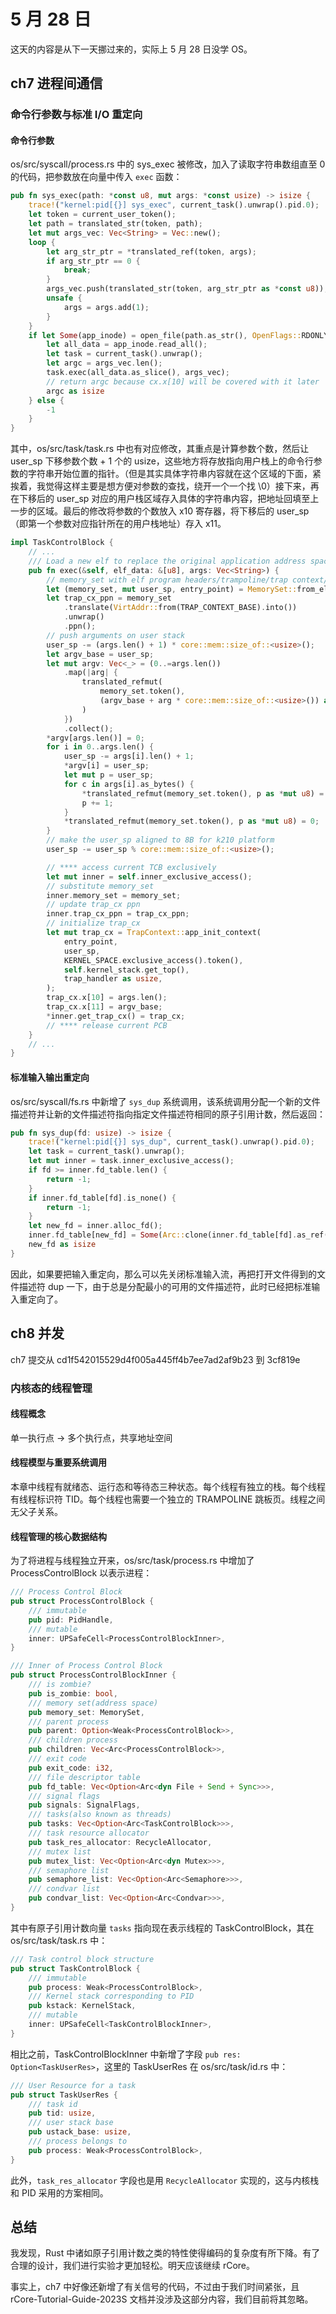 # 5 月 28 日

这天的内容是从下一天挪过来的，实际上 5 月 28 日没学 OS。

## ch7 进程间通信

### 命令行参数与标准 I/O 重定向

#### 命令行参数

os/src/syscall/process.rs 中的 sys_exec 被修改，加入了读取字符串数组直至 0 的代码，把参数放在向量中传入 ```exec``` 函数：

```rust
pub fn sys_exec(path: *const u8, mut args: *const usize) -> isize {
    trace!("kernel:pid[{}] sys_exec", current_task().unwrap().pid.0);
    let token = current_user_token();
    let path = translated_str(token, path);
    let mut args_vec: Vec<String> = Vec::new();
    loop {
        let arg_str_ptr = *translated_ref(token, args);
        if arg_str_ptr == 0 {
            break;
        }
        args_vec.push(translated_str(token, arg_str_ptr as *const u8));
        unsafe {
            args = args.add(1);
        }
    }
    if let Some(app_inode) = open_file(path.as_str(), OpenFlags::RDONLY) {
        let all_data = app_inode.read_all();
        let task = current_task().unwrap();
        let argc = args_vec.len();
        task.exec(all_data.as_slice(), args_vec);
        // return argc because cx.x[10] will be covered with it later
        argc as isize
    } else {
        -1
    }
}
```

其中，os/src/task/task.rs 中也有对应修改，其重点是计算参数个数，然后让 user_sp 下移参数个数 + 1 个的 usize，这些地方将存放指向用户栈上的命令行参数的字符串开始位置的指针。（但是其实具体字符串内容就在这个区域的下面，紧挨着，我觉得这样主要是想方便对参数的查找，绕开一个一个找 \0）接下来，再在下移后的 user_sp 对应的用户栈区域存入具体的字符串内容，把地址回填至上一步的区域。最后的修改将参数的个数放入 x10 寄存器，将下移后的 user_sp（即第一个参数对应指针所在的用户栈地址）存入 x11。

```rust
impl TaskControlBlock {
    // ...
    /// Load a new elf to replace the original application address space and start execution
    pub fn exec(&self, elf_data: &[u8], args: Vec<String>) {
        // memory_set with elf program headers/trampoline/trap context/user stack
        let (memory_set, mut user_sp, entry_point) = MemorySet::from_elf(elf_data);
        let trap_cx_ppn = memory_set
            .translate(VirtAddr::from(TRAP_CONTEXT_BASE).into())
            .unwrap()
            .ppn();
        // push arguments on user stack
        user_sp -= (args.len() + 1) * core::mem::size_of::<usize>();
        let argv_base = user_sp;
        let mut argv: Vec<_> = (0..=args.len())
            .map(|arg| {
                translated_refmut(
                    memory_set.token(),
                    (argv_base + arg * core::mem::size_of::<usize>()) as *mut usize,
                )
            })
            .collect();
        *argv[args.len()] = 0;
        for i in 0..args.len() {
            user_sp -= args[i].len() + 1;
            *argv[i] = user_sp;
            let mut p = user_sp;
            for c in args[i].as_bytes() {
                *translated_refmut(memory_set.token(), p as *mut u8) = *c;
                p += 1;
            }
            *translated_refmut(memory_set.token(), p as *mut u8) = 0;
        }
        // make the user_sp aligned to 8B for k210 platform
        user_sp -= user_sp % core::mem::size_of::<usize>();

        // **** access current TCB exclusively
        let mut inner = self.inner_exclusive_access();
        // substitute memory_set
        inner.memory_set = memory_set;
        // update trap_cx ppn
        inner.trap_cx_ppn = trap_cx_ppn;
        // initialize trap_cx
        let mut trap_cx = TrapContext::app_init_context(
            entry_point,
            user_sp,
            KERNEL_SPACE.exclusive_access().token(),
            self.kernel_stack.get_top(),
            trap_handler as usize,
        );
        trap_cx.x[10] = args.len();
        trap_cx.x[11] = argv_base;
        *inner.get_trap_cx() = trap_cx;
        // **** release current PCB
    }
    // ...
}
```

#### 标准输入输出重定向

os/src/syscall/fs.rs 中新增了 ```sys_dup``` 系统调用，该系统调用分配一个新的文件描述符并让新的文件描述符指向指定文件描述符相同的原子引用计数，然后返回：

```rust
pub fn sys_dup(fd: usize) -> isize {
	trace!("kernel:pid[{}] sys_dup", current_task().unwrap().pid.0);
    let task = current_task().unwrap();
    let mut inner = task.inner_exclusive_access();
    if fd >= inner.fd_table.len() {
        return -1;
    }
    if inner.fd_table[fd].is_none() {
        return -1;
    }
    let new_fd = inner.alloc_fd();
    inner.fd_table[new_fd] = Some(Arc::clone(inner.fd_table[fd].as_ref().unwrap()));
    new_fd as isize
}
```

因此，如果要把输入重定向，那么可以先关闭标准输入流，再把打开文件得到的文件描述符 dup 一下，由于总是分配最小的可用的文件描述符，此时已经把标准输入重定向了。

## ch8 并发

ch7 提交从 cd1f542015529d4f005a445ff4b7ee7ad2af9b23 到 3cf819e

### 内核态的线程管理

#### 线程概念

单一执行点 -> 多个执行点，共享地址空间

#### 线程模型与重要系统调用

本章中线程有就绪态、运行态和等待态三种状态。每个线程有独立的栈。每个线程有线程标识符 TID。每个线程也需要一个独立的 TRAMPOLINE 跳板页。线程之间无父子关系。

#### 线程管理的核心数据结构

为了将进程与线程独立开来，os/src/task/process.rs 中增加了 ProcessControlBlock 以表示进程：

```rust
/// Process Control Block
pub struct ProcessControlBlock {
    /// immutable
    pub pid: PidHandle,
    /// mutable
    inner: UPSafeCell<ProcessControlBlockInner>,
}

/// Inner of Process Control Block
pub struct ProcessControlBlockInner {
    /// is zombie?
    pub is_zombie: bool,
    /// memory set(address space)
    pub memory_set: MemorySet,
    /// parent process
    pub parent: Option<Weak<ProcessControlBlock>>,
    /// children process
    pub children: Vec<Arc<ProcessControlBlock>>,
    /// exit code
    pub exit_code: i32,
    /// file descriptor table
    pub fd_table: Vec<Option<Arc<dyn File + Send + Sync>>>,
    /// signal flags
    pub signals: SignalFlags,
    /// tasks(also known as threads)
    pub tasks: Vec<Option<Arc<TaskControlBlock>>>,
    /// task resource allocator
    pub task_res_allocator: RecycleAllocator,
    /// mutex list
    pub mutex_list: Vec<Option<Arc<dyn Mutex>>>,
    /// semaphore list
    pub semaphore_list: Vec<Option<Arc<Semaphore>>>,
    /// condvar list
    pub condvar_list: Vec<Option<Arc<Condvar>>>,
}
```

其中有原子引用计数向量 ```tasks``` 指向现在表示线程的 TaskControlBlock，其在 os/src/task/task.rs 中：

```rust
/// Task control block structure
pub struct TaskControlBlock {
    /// immutable
    pub process: Weak<ProcessControlBlock>,
    /// Kernel stack corresponding to PID
    pub kstack: KernelStack,
    /// mutable
    inner: UPSafeCell<TaskControlBlockInner>,
}
```

相比之前，TaskControlBlockInner 中新增了字段 ```pub res: Option<TaskUserRes>```，这里的 TaskUserRes 在 os/src/task/id.rs 中：

```rust
/// User Resource for a task
pub struct TaskUserRes {
    /// task id
    pub tid: usize,
    /// user stack base
    pub ustack_base: usize,
    /// process belongs to
    pub process: Weak<ProcessControlBlock>,
}
```

此外，```task_res_allocator``` 字段也是用 ```RecycleAllocator``` 实现的，这与内核栈和 PID 采用的方案相同。

## 总结

我发现，Rust 中诸如原子引用计数之类的特性使得编码的复杂度有所下降。有了合理的设计，我们进行实验才更加轻松。明天应该继续 rCore。

事实上，ch7 中好像还新增了有关信号的代码，不过由于我们时间紧张，且 rCore-Tutorial-Guide-2023S 文档并没涉及这部分内容，我们目前将其忽略。